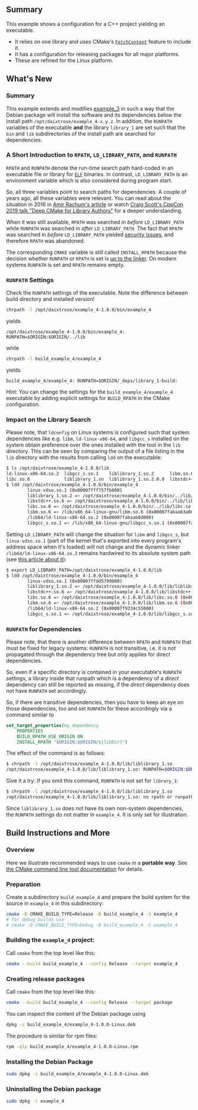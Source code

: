 ## Summary

This example shows a configuration for a C++ project yielding an executable. 
- It relies on one library and uses CMake's [`FetchContent`](https://cmake.org/cmake/help/latest/module/FetchContent.html) feature to include it.
- It has a configuration for releasing packages for all major platforms.
- These are refined for the Linux platform.

## What's New

### Summary

This example extends and modifies [example_3](../example_3/) in such a way that the Debian package will install the software and its dependencies below the install path `/opt/daixtrose/example_4-x.y.z`. In addition, the `RUNPATH` variables of the executable **and** the library `library_1` are set such that the `bin` and `lib` subdirectories of the install path are searched for dependencies.

### A Short Introduction to `RPATH`, `LD_LIBRARY_PATH`, and `RUNPATH` 

`RPATH` and `RUNPATH` denote the run-time search path hard-coded in an executable file or library for [`ELF`](https://en.wikipedia.org/wiki/Executable_and_Linkable_Format) binaries. In contrast, `LD_LIBRARY_PATH` is an environment variable which is *also* considered during program start.  

So, all three variables point to search paths for dependencies. A couple of years ago, all these variables were relevant. You can read about the situation in 2016 in [Amir Rachum's article](https://amir.rachum.com/shared-libraries/#rpath-and-runpath) or watch [Craig Scott's CppCon 2019 talk "Deep CMake for Library Authors"](https://www.youtube.com/watch?v=m0DwB4OvDXk) for a deeper understanding.

When it was still available, `RPATH` was searched in *before* `LD_LIBRARY_PATH` while `RUNPATH` was searched in *after* `LD_LIBRARY_PATH`. The fact that `RPATH` was searched in *before* `LD_LIBRARY_PATH` yielded [security issues](https://en.wikipedia.org/wiki/Rpath#Security_considerations), and therefore `RPATH` was abandoned. 

The corresponding `CMAKE` variable is still called `INSTALL_RPATH` because the decision whether `RUNPATH` or `RPATH` is set is [up to the linker](https://gitlab.kitware.com/cmake/cmake/-/issues/25683). On modern systems `RUNPATH` is set and `RPATH` remains empty.  

### `RUNPATH` Settings

Check the `RUNPATH` settings of the executable. Note the difference between build directory and installed version! 

```bash
chrpath -l /opt/daixtrose/example_4-1.0.0/bin/example_4
```

yields

```
/opt/daixtrose/example_4-1.0.0/bin/example_4: RUNPATH=$ORIGIN:$ORIGIN/../lib
```

while 

```bash
chrpath -l build_example_4/example_4
```

yields

```
build_example_4/example_4: RUNPATH=$ORIGIN/_deps/library_1-build:
```

Hint: You can change the settings for the `build_example_4/example_4` executable by adding explicit settings for `BUILD_RPATH` in the CMake configuration.

### Impact on the Library Search

Please note, that `ldconfig` on Linux systems is configured such that system dependencies like e.g. `libm`, `ld-linux-x86-64`, and `libgcc_s` installed on the system obtain preference over the ones installed with the tool in the `lib` directory. This can be seen by comparing the output of a file listing in the `lib` directory with the results from calling `ldd` on the executable: 

```bash
$ ls /opt/daixtrose/example_4-1.0.0/lib
ld-linux-x86-64.so.2  libgcc_s.so.1    liblibrary_1.so.2      libm.so.6       libstdc++.so.6.0.30
libc.so.6             liblibrary_1.so  liblibrary_1.so.2.0.0  libstdc++.so.6
$ ldd /opt/daixtrose/example_4-1.0.0/bin/example_4
        linux-vdso.so.1 (0x00007fff757fb000)
        liblibrary_1.so.2 => /opt/daixtrose/example_4-1.0.0/bin/../lib/liblibrary_1.so.2 (0x00007fabaab81000)
        libstdc++.so.6 => /opt/daixtrose/example_4-1.0.0/bin/../lib/libstdc++.so.6 (0x00007fabaa955000)
        libc.so.6 => /opt/daixtrose/example_4-1.0.0/bin/../lib/libc.so.6 (0x00007fabaa72c000)
        libm.so.6 => /lib/x86_64-linux-gnu/libm.so.6 (0x00007fabaa63a000)
        /lib64/ld-linux-x86-64.so.2 (0x00007fabaab8d000)
        libgcc_s.so.1 => /lib/x86_64-linux-gnu/libgcc_s.so.1 (0x00007fabaa61a000)
```

Setting `LD_LIBRARY_PATH` will change the situation for `libm` and `libgcc_s`, but `linux-vdso.so.1` (part of the kernel that's exported into every program's address space when it's loaded) will not change and the dynamic linker `/lib64/ld-linux-x86-64.so.2` remains hardwired to its absolute system path (see [this article about it](https://www.baeldung.com/linux/dynamic-linker)): 

```bash
$ export LD_LIBRARY_PATH=/opt/daixtrose/example_4-1.0.0/lib
$ ldd /opt/daixtrose/example_4-1.0.0/bin/example_4
        linux-vdso.so.1 (0x00007ffdd5799000)
        liblibrary_1.so.2 => /opt/daixtrose/example_4-1.0.0/lib/liblibrary_1.so.2 (0x00007f9334c49000)
        libstdc++.so.6 => /opt/daixtrose/example_4-1.0.0/lib/libstdc++.so.6 (0x00007f9334a1d000)
        libc.so.6 => /opt/daixtrose/example_4-1.0.0/lib/libc.so.6 (0x00007f93347f4000)
        libm.so.6 => /opt/daixtrose/example_4-1.0.0/lib/libm.so.6 (0x00007f933470d000)
        /lib64/ld-linux-x86-64.so.2 (0x00007f9334c55000)
        libgcc_s.so.1 => /opt/daixtrose/example_4-1.0.0/lib/libgcc_s.so.1 (0x00007f93346ed000)
```

### `RUNPATH` for Dependencies

Please note, that there is another difference between `RPATH` and `RUNPATH` that must be fixed for legacy systems: `RUNPATH` is not transitive, i.e. it is not propagated through the dependency tree but only applies for direct dependencies. 

So, even if a specific directory is contained in your executable's `RUNPATH` settings, a library inside that runpath which is a dependency of a *direct* dependency can still be reported as missing, if the *direct* dependency does not have `RUNPATH` set accordingly.

So, if there are transitive dependencies, then you have to keep an eye on those dependencies, too and set `RUNPATH` for these accordingly via a command similar to 

```cmake
set_target_properties(my_dependency 
    PROPERTIES
    BUILD_RPATH_USE_ORIGIN ON
    INSTALL_RPATH "$ORIGIN:$ORIGIN/${libDir}")
```

The effect of the command is as follows: 

```bash
$ chrpath -l /opt/daixtrose/example_4-1.0.0/lib/liblibrary_1.so
/opt/daixtrose/example_4-1.0.0/lib/liblibrary_1.so: RUNPATH=$ORIGIN:$ORIGIN/../lib
```

Give it a try: If you omit this command, `RUNPATH` is not set for `library_1`:

```bash 
$ chrpath -l /opt/daixtrose/example_4-1.0.0/lib/liblibrary_1.so
/opt/daixtrose/example_4-1.0.0/lib/liblibrary_1.so: no rpath or runpath tag found.
```

Since `liblibrary_1.so` does not have its own non-system dependencies, the `RUNPATH` settings do not matter in `example_4`. It is only set for illustration.    

## Build Instructions and More

### Overview 

Here we illustrate recommended ways to use `cmake` in a **portable way**. See [the CMake command line tool documentation](https://cmake.org/cmake/help/latest/manual/cmake.1.html) for details. 

### Preparation

Create a subdirectory `build_example_4` and prepare the build system for the source in `example_4` in this subdirectory:

```bash
cmake -D CMAKE_BUILD_TYPE=Release -B build_example_4 -S example_4
# for debug builds use   
# cmake -D CMAKE_BUILD_TYPE=Debug -B build_example_4 -S example_4
```

### Building the `example_4` project:

Call `cmake` from the top level like this:

```bash
cmake --build build_example_4 --config Release --target example_4
```

### Creating release packages

Call `cmake` from the top level like this:

```bash
cmake --build build_example_4 --config Release --target package
```

You can inspect the content of the Debian package using  

```bash
dpkg -c build_example_4/example_4-1.0.0-Linux.deb
```

The procedure is similar for rpm files:

```bash
rpm -qlp build_example_4/example_4-1.0.0-Linux.rpm
```

### Installing the Debian Package

```bash
sudo dpkg -i build_example_4/example_4-1.0.0-Linux.deb
```

### Uninstalling the Debian package

```bash
sudo dpkg -r example_4
```
